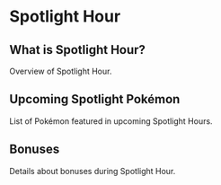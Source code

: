 # Spotlight Hour
## What is Spotlight Hour?
Overview of Spotlight Hour.

## Upcoming Spotlight Pokémon
List of Pokémon featured in upcoming Spotlight Hours.

## Bonuses
Details about bonuses during Spotlight Hour.